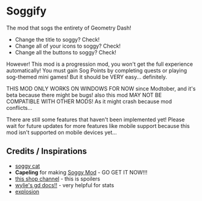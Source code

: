 # Soggify
The mod that <cy>sogs</c> the entirety of <cg>Geometry Dash!</c> 
- Change the title to soggy? <cg>Check</c>!
- Change all of your icons to soggy? <cg>Check</c>!
- Change all the buttons to soggy? <cg>Check</c>!

However! This mod is a progression mod, you won't get the full experience automatically! You must gain <cy>Sog Points</c> by <cb>completing quests</c> or <cp>playing sog-themed mini games</c>! But it should be VERY easy... definitely.

<cy>THIS MOD ONLY WORKS ON WINDOWS FOR NOW</c> since Modtober, and it's beta because there might be bugs!
also this mod <cr>MAY NOT BE COMPATIBLE WITH OTHER MODS!</c> As it might crash because mod conflicts...

There are still <co>some features</c> that haven't been implemented yet! Please wait for future updates for more features like mobile support because this mod isn't supported on mobile devices yet...

## Credits / Inspirations
- [soggy cat](https://cdn.sogfulday.today/gifs/fountain.gif)
- **Capeling** for making [Soggy Mod](mod:capeling.soggy-mod) - GO GET IT NOW!!!
- [this shop channel](https://wiishopchannel.net/) - this is spoilers
- [wylie's gd docs!!](https://wyliemaster.github.io/gddocs) - very helpful for stats
- [explosion](https://youtu.be/bZPQgSxGKW4?t=22)
